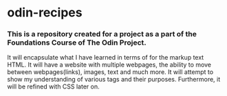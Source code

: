 # odin-recipes
### This is a repository created for a project as a part of the Foundations Course of The Odin Project.

It will encapsulate what I have learned in terms of for the markup text HTML. It will have a website with multiple webpages, the ability to move between webpages(links), images, text and much more. It will attempt to show my understanding of various tags and their purposes. Furthermore, it will be refined with CSS later on.